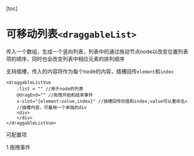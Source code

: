 [toc]

# 可移动列表`<draggableList>`

传入一个数组，生成一个竖向列表，列表中的通过拖动节点node以改变位置列表项的顺序，同时也会改变列表中相应元素的排列顺序

支持插槽，传入的内容将作为每个node的内容，插槽回传`element`和`index`

~~~
<draggableListVue 
	:list = "" //用于node的列表
	@dragEnd="" //拖拽开始和结束事件
	v-slot="{element:value,index}" //插槽回传的值和index,value可以重命名>
	//插槽内容，尽量用一个单独的div
    <div>
    </div>
</draggableListVue>
~~~

可配置项

1.拖拽事件



